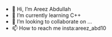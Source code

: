 - 👋 Hi, I’m Areez Abdullah 
- 🌱 I’m currently learning C++
- 💞️ I’m looking to collaborate on ...
- 📫 How to reach me insta:areez_abd10 

<!---
Areez10abd/Areez10abd is a ✨ special ✨ repository because its `README.md` (this file) appears on your GitHub profile.
You can click the Preview link to take a look at your changes.
--->
